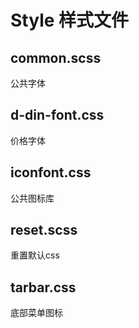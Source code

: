 # Style 样式文件
## common.scss
公共字体

## d-din-font.css
价格字体

## iconfont.css
公共图标库

## reset.scss
重置默认css

## tarbar.css
底部菜单图标
